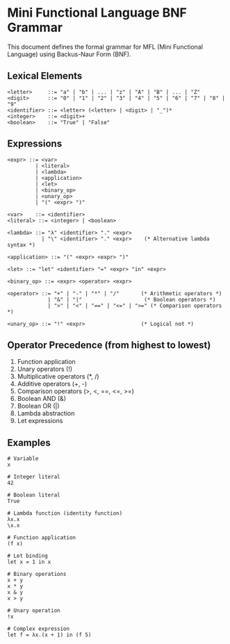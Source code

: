 # Mini Functional Language BNF Grammar

This document defines the formal grammar for MFL (Mini Functional Language) using Backus-Naur Form (BNF).

## Lexical Elements

```bnf
<letter>     ::= "a" | "b" | ... | "z" | "A" | "B" | ... | "Z"
<digit>      ::= "0" | "1" | "2" | "3" | "4" | "5" | "6" | "7" | "8" | "9"
<identifier> ::= <letter> (<letter> | <digit> | "_")*
<integer>    ::= <digit>+
<boolean>    ::= "True" | "False"
```

## Expressions

```bnf
<expr> ::= <var>
         | <literal>
         | <lambda>
         | <application>
         | <let>
         | <binary_op>
         | <unary_op>
         | "(" <expr> ")"

<var>    ::= <identifier>
<literal> ::= <integer> | <boolean>

<lambda> ::= "λ" <identifier> "." <expr>
           | "\" <identifier> "." <expr>    (* Alternative lambda syntax *)

<application> ::= "(" <expr> <expr> ")"

<let> ::= "let" <identifier> "=" <expr> "in" <expr>

<binary_op> ::= <expr> <operator> <expr>

<operator> ::= "+" | "-" | "*" | "/"       (* Arithmetic operators *)
             | "&" | "|"                    (* Boolean operators *)
             | ">" | "<" | "==" | "<=" | ">=" (* Comparison operators *)

<unary_op> ::= "!" <expr>                  (* Logical not *)
```

## Operator Precedence (from highest to lowest)

1. Function application
2. Unary operators (!)
3. Multiplicative operators (*, /)
4. Additive operators (+, -)
5. Comparison operators (>, <, ==, <=, >=)
6. Boolean AND (&)
7. Boolean OR (|)
8. Lambda abstraction
9. Let expressions

## Examples

```
# Variable
x

# Integer literal
42

# Boolean literal
True

# Lambda function (identity function)
λx.x
\x.x

# Function application
(f x)

# Let binding
let x = 1 in x

# Binary operations
x + y
x * y
x & y
x > y

# Unary operation
!x

# Complex expression
let f = λx.(x + 1) in (f 5)
